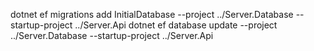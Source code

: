 dotnet ef migrations add InitialDatabase --project ../Server.Database --startup-project ../Server.Api
dotnet ef database update --project ../Server.Database --startup-project ../Server.Api